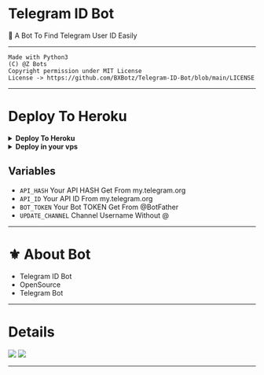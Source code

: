 # Telegram ID Bot

🤖 A Bot To Find Telegram User ID Easily

---

```
Made with Python3
(C) @Z Bots
Copyright permission under MIT License
License -> https://github.com/BXBotz/Telegram-ID-Bot/blob/main/LICENSE
```

---

# Deploy To Heroku

<details><summary><b>Deploy To Heroku</b></summary>
<p>
<br>
<a href="https://heroku.com/deploy?template=https://github.com/madtoazenzio/TG-ID-BOT/tree/main">
  <img src="https://www.herokucdn.com/deploy/button.svg" alt="Deploy">
</a>
</p>
</details>

<details>
  <summary><b>Deploy in your vps</b></summary>
<br/>

```sh
git clone https://github.com/madtoazenzio/TG-ID-BOT/tree/main
cd Telegram-ID-Bot
pip3 install -r requirements.txt
# <Create Variables appropriately>
python3 main.py
```

</details>

## Variables

- `API_HASH` Your API HASH Get From my.telegram.org
- `API_ID` Your API ID From my.telegram.org
- `BOT_TOKEN` Your Bot TOKEN Get From @BotFather
- `UPDATE_CHANNEL` Channel Username Without @

---
# ⚜️ About Bot

- Telegram ID Bot
- OpenSource
- Telegram Bot

----

# Details

<a href="https://t.me/Z_Bots"><img src="https://img.shields.io/badge/Telegram-%20Channel%20-blue.svg?logo=telegram&logoColor=FF3333"></a>
<a href="https://t.me/Z_Bots_DissCuss"><img src="https://img.shields.io/badge/Telegram-%20Group%20-blu.svg?logo=telegram&logoColor=FF3333"></a>

------
